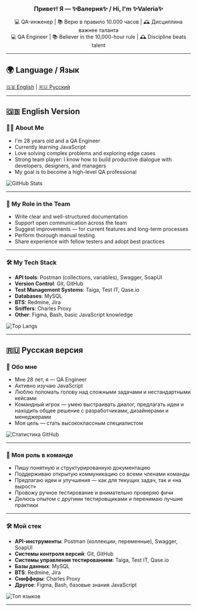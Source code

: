 <h3 align="center">
  Привет! Я — ✨Валерия✨ / Hi, I'm ✨Valeria✨
</h3>

<p align="center">
  💻 QA-инженер | 📚 Верю в правило 10.000 часов | 🕰️ Дисциплина важнее таланта  
  <br>
  💻 QA Engineer | 📚 Believer in the 10,000-hour rule | 🕰️ Discipline beats talent
</p>

---

## 🌍 Language / Язык  
[🇬🇧 English](#-english-version) | [🇷🇺 Русский](#-русская-версия)

---

## 🇬🇧 English Version

### 👩‍💻 About Me

- I'm 28 years old and a QA Engineer  
- Currently learning JavaScript  
- Love solving complex problems and exploring edge cases  
- Strong team player: I know how to build productive dialogue with developers, designers, and managers  
- My goal is to become a high-level QA professional

![GitHub Stats](https://github-readme-stats.vercel.app/api?username=LovelessReal&show_icons=true&theme=radical&cache_seconds=600)

---

### 🧩 My Role in the Team

- Write clear and well-structured documentation  
- Support open communication across the team  
- Suggest improvements — for current features and long-term processes  
- Perform thorough manual testing  
- Share experience with fellow testers and adopt best practices

---

### 🛠️ My Tech Stack

- **API tools**: Postman (collections, variables), Swagger, SoapUI  
- **Version Control**: Git, GitHub  
- **Test Management Systems**: Taiga, Test IT, Qase.io  
- **Databases**: MySQL
- **BTS**: Redmine, Jira
- **Sniffers**: Charles Proxy
- **Other**: Figma, Bash, basic JavaScript knowledge  

![Top Langs](https://github-readme-stats.vercel.app/api/top-langs/?username=LovelessReal&layout=compact&theme=radical&cache_seconds=1800)

---

## 🇷🇺 Русская версия

### 👧 Обо мне

- Мне 28 лет, я — QA Engineer  
- Активно изучаю JavaScript  
- Люблю поломать голову над сложными задачами и нестандартными кейсами  
- Командный игрок — умею выстраивать диалог, предлагать идеи и находить общее решение с разработчиками, дизайнерами и менеджерами  
- Моя цель — стать высококлассным специалистом  

![Статистика GitHub](https://github-readme-stats.vercel.app/api?username=LovelessReal&show_icons=true&theme=radical&cache_seconds=600)

---

### 🧩 Моя роль в команде

- Пишу понятную и структурированную документацию  
- Поддерживаю открытую коммуникацию со всеми членами команды  
- Предлагаю идеи и улучшения — как для текущих задач, так и «на вырост»  
- Провожу ручное тестирование и внимательно проверяю фичи  
- Делюсь опытом с другими тестировщиками и перенимаю лучшие практики  

---

### 🛠️ Мой стек

- **API-инструменты**: Postman (коллекции, переменные), Swagger, SoapUI  
- **Системы контроля версий**: Git, GitHub  
- **Системы управления тестированием**: Taiga, Test IT, Qase.io  
- **Базы данных**: MySQL
-  **BTS**: Redmine, Jira
-  **Снифферы**: Charles Proxy
- **Другое**: Figma, Bash, базовые знания JavaScript  

![Топ языков](https://github-readme-stats.vercel.app/api/top-langs/?username=LovelessReal&layout=compact&theme=radical&cache_seconds=1800)

---



